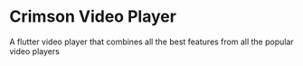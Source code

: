 # Crimson Video Player
 A flutter video player that combines all the best features from all the popular video players
